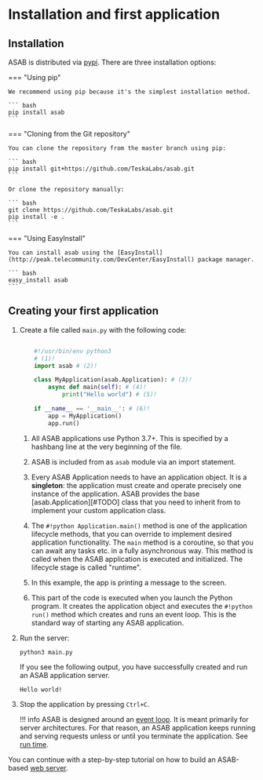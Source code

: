 # Installation and first application

## Installation

ASAB is distributed via [pypi](https://pypi.org/project/asab/). There are three installation options:

=== "Using pip"

    We recommend using pip because it's the simplest installation method.

    ``` bash
    pip install asab
    ```

=== "Cloning from the Git repository"

    You can clone the repository from the master branch using pip:

    ``` bash
    pip install git+https://github.com/TeskaLabs/asab.git
    ```

    Or clone the repository manually:

    ``` bash
    git clone https://github.com/TeskaLabs/asab.git
    pip install -e .
    ```


=== "Using EasyInstall"

    You can install asab using the [EasyInstall](http://peak.telecommunity.com/DevCenter/EasyInstall) package manager.

    ``` bash
    easy_install asab
    ```

## Creating your first application

1.  Create a file called `main.py` with the following code:

        
    ``` python title="main.py" linenums="1"

        #!/usr/bin/env python3 
        # (1)!
        import asab # (2)!

        class MyApplication(asab.Application): # (3)!
            async def main(self): # (4)!
                print("Hello world") # (5)!

        if __name__ == '__main__': # (6)!
            app = MyApplication()
            app.run()
    ```

    1. All ASAB applications use Python 3.7+. This is specified by a hashbang
    line at the very beginning of the file.

    2. ASAB is included from as `asab` module via an import
    statement.

    3. Every ASAB Application needs to have an application object. It is a
    **singleton**: the application must create and operate
    precisely one instance of the application. ASAB provides the base
    [asab.Application][#TODO] class that you need to
    inherit from to implement your custom application class.

    4. The `#!python Application.main()` method is one of
    the application lifecycle methods, that you can override to implement
    desired application functionality. The `main` method is a
    coroutine, so that you can await any tasks etc. in a fully asynchronous
    way. This method is called when the ASAB application is executed and
    initialized. The lifecycle stage is called "runtime".

    5. In this example, the app is printing a message to the screen.

    6. This part of the code is executed when you launch the Python program.
    It creates the application object and executes the `#!python run()` method which creates and runs an event loop. 
    This is the standard way of starting any ASAB application.


2.  Run the server:

    ``` shell
    python3 main.py
    ```

    If you see the following output, you have successfully created and run an ASAB application server.

    ```
    Hello world!
    ```


3.  Stop the application by pressing `Ctrl+C`.

    !!! info
        ASAB is designed around an [event loop](https://en.wikipedia.org/wiki/Event_loop). It is meant primarily
        for server architectures. For that reason, an ASAB application keeps running and serving requests unless or until you terminate the application. See [run time](../../reference/application/#run-time).

You can continue with a step-by-step tutorial on how to build an ASAB-based [web server](./web_server.md).

